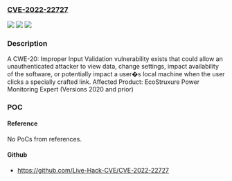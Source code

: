 ### [CVE-2022-22727](https://cve.mitre.org/cgi-bin/cvename.cgi?name=CVE-2022-22727)
![](https://img.shields.io/static/v1?label=Product&message=EcoStruxure%20Power%20Monitoring%20Expert%20(Versions%202020%20and%20prior)&color=blue)
![](https://img.shields.io/static/v1?label=Version&message=EcoStruxure%20Power%20Monitoring%20Expert%20(Versions%202020%20and%20prior)%20&color=brightgreen)
![](https://img.shields.io/static/v1?label=Vulnerability&message=CWE-20%3A%20Improper%20Input%20Validation&color=brightgreen)

### Description

A CWE-20: Improper Input Validation vulnerability exists that could allow an unauthenticated attacker to view data, change settings, impact availability of the software, or potentially impact a user�s local machine when the user clicks a specially crafted link. Affected Product: EcoStruxure Power Monitoring Expert (Versions 2020 and prior)

### POC

#### Reference
No PoCs from references.

#### Github
- https://github.com/Live-Hack-CVE/CVE-2022-22727

